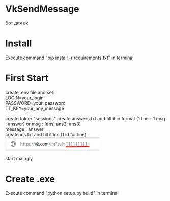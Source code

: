 # VkSendMessage
Бот для вк

# Install

Execute command "pip install -r requirements.txt" in terminal

# First Start

create .env file and set:  
LOGIN=your_login  
PASSWORD=your_password  
TT_KEY=your_any_message

create folder "sessions"
create answers.txt and fill it in format (1 line - 1 msg : answer) or msg : [ans; ans2; ans3]  
message : answer  
create ids.txt and fill it ids (1 id for line)  
![alt text](get_id.png "get user id")

start main.py

# Create .exe

Execute command "python setup.py build" in terminal
